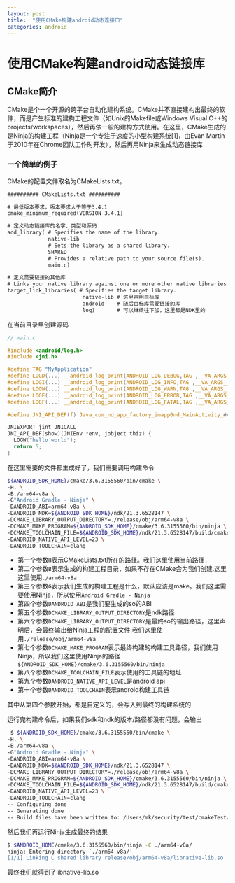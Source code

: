 ```yaml
---
layout: post
title:  "使用CMake构建android动态连接口"
categories: android
---
```

# 使用CMake构建android动态链接库
## CMake简介
CMake是个一个开源的跨平台自动化建构系统。CMake并不直接建构出最终的软件，而是产生标准的建构工程文件（如Unix的Makefile或Windows Visual C++的projects/workspaces），然后再依一般的建构方式使用。在这里，CMake生成的是Ninja的构建工程（Ninja是一个专注于速度的小型构建系统[1]，由Evan Martin于2010年在Chrome团队工作时开发），然后再用Ninja来生成动态链接库

### 一个简单的例子
CMake的配置文件取名为CMakeLists.txt。
```txt
########## CMakeLists.txt ##########

# 最低版本要求，版本要求大于等于3.4.1
cmake_minimum_required(VERSION 3.4.1)

# 定义动态链接库的名字、类型和源码
add_library( # Specifies the name of the library.
             native-lib
             # Sets the library as a shared library.
             SHARED
             # Provides a relative path to your source file(s).
             main.c)

# 定义需要链接的其他库
# Links your native library against one or more other native libraries.
target_link_libraries( # Specifies the target library.
                        native-lib # 这里声明目标库
                        android    # 随后目标库需要链接的库
                        log)       # 可以继续往下加，这里都是NDK里的

```

在当前目录里创建源码
```c
// main.c

#include <android/log.h>
#include <jni.h>

#define TAG "MyApplication"
#define LOGD(...) __android_log_print(ANDROID_LOG_DEBUG,TAG ,__VA_ARGS__)
#define LOGI(...) __android_log_print(ANDROID_LOG_INFO,TAG ,__VA_ARGS__)
#define LOGW(...) __android_log_print(ANDROID_LOG_WARN,TAG ,__VA_ARGS__)
#define LOGE(...) __android_log_print(ANDROID_LOG_ERROR,TAG ,__VA_ARGS__)
#define LOGF(...) __android_log_print(ANDROID_LOG_FATAL,TAG ,__VA_ARGS__)

#define JNI_API_DEF(f) Java_com_nd_app_factory_imapp0nd_MainActivity_##f

JNIEXPORT jint JNICALL
JNI_API_DEF(show)(JNIEnv *env, jobject thiz) {
  LOGW("hello world");
  return 5;
}

```

在这里需要的文件都生成好了，我们需要调用构建命令
```bash
${ANDROID_SDK_HOME}/cmake/3.6.3155560/bin/cmake \
-H. \
-B./arm64-v8a \
-G"Android Gradle - Ninja" \
-DANDROID_ABI=arm64-v8a \
-DANDROID_NDK=${ANDROID_SDK_HOME}/ndk/21.3.6528147 \
-DCMAKE_LIBRARY_OUTPUT_DIRECTORY=./release/obj/arm64-v8a \
-DCMAKE_MAKE_PROGRAM=${ANDROID_SDK_HOME}/cmake/3.6.3155560/bin/ninja \
-DCMAKE_TOOLCHAIN_FILE=${ANDROID_SDK_HOME}/ndk/21.3.6528147/build/cmake/android.toolchain.cmake \
-DANDROID_NATIVE_API_LEVEL=23 \
-DANDROID_TOOLCHAIN=clang
```
- 第一个参数`H`表示CMakeLists.txt所在的路径。我们这里使用当前路径`.`
- 第二个参数`B`表示生成的构建工程目录，如果不存在CMake会为我们创建.这里这里使用`./arm64-v8a`
- 第三个参数`G`表示我们生成的构建工程是什么，默认应该是make。我们这里需要使用Ninja，所以使用`Android Gradle - Ninja`
- 第四个参数`DANDROID_ABI`是我们要生成的so的ABI
- 第五个参数`DCMAKE_LIBRARY_OUTPUT_DIRECTORY`是ndk路径
- 第六个参数`DCMAKE_LIBRARY_OUTPUT_DIRECTORY`是最终so的输出路径，这里声明后，会最终输出给Ninja工程的配置文件.我们这里使用`./release/obj/arm64-v8a`
- 第七个参数`DCMAKE_MAKE_PROGRAM`表示最终构建的构建工具路径，我们使用Ninja，所以我们这里使用Ninja的路径`${ANDROID_SDK_HOME}/cmake/3.6.3155560/bin/ninja`
- 第八个参数`DCMAKE_TOOLCHAIN_FILE`表示使用的工具链的地址
- 第九个参数`DANDROID_NATIVE_API_LEVEL`是android api
- 第十个参数`DANDROID_TOOLCHAIN`表示android构建工具链

其中从第四个参数开始，都是自定义的，会写入到最终的构建系统的

运行完构建命令后，如果我们sdk和ndk的版本/路径都没有问题，会输出
```bash
 $ ${ANDROID_SDK_HOME}/cmake/3.6.3155560/bin/cmake \
-H. \
-B./arm64-v8a \
-G"Android Gradle - Ninja" \
-DANDROID_ABI=arm64-v8a \
-DANDROID_NDK=${ANDROID_SDK_HOME}/ndk/21.3.6528147 \
-DCMAKE_LIBRARY_OUTPUT_DIRECTORY=./release/obj/arm64-v8a \
-DCMAKE_MAKE_PROGRAM=${ANDROID_SDK_HOME}/cmake/3.6.3155560/bin/ninja \
-DCMAKE_TOOLCHAIN_FILE=${ANDROID_SDK_HOME}/ndk/21.3.6528147/build/cmake/android.toolchain.cmake \
-DANDROID_NATIVE_API_LEVEL=23 \
-DANDROID_TOOLCHAIN=clang
-- Configuring done
-- Generating done
-- Build files have been written to: /Users/mk/security/test/cmakeTest/arm64-v8a
```

然后我们再运行Ninja生成最终的结果
```bash
$ $ANDROID_HOME/cmake/3.6.3155560/bin/ninja -C ./arm64-v8a/
ninja: Entering directory `./arm64-v8a/'
[1/1] Linking C shared library release/obj/arm64-v8a/libnative-lib.so
```

最终我们就得到了libnative-lib.so
